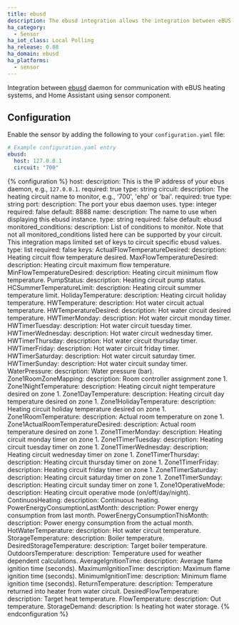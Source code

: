 ```yaml
---
title: ebusd
description: The ebusd integration allows the integration between eBUS heating system and Home Assistant.
ha_category:
  - Sensor
ha_iot_class: Local Polling
ha_release: 0.88
ha_domain: ebusd
ha_platforms:
  - sensor
---
```


Integration between [ebusd](https://github.com/john30/ebusd/) daemon for communication with eBUS heating systems, and Home Assistant using sensor component.

## Configuration

Enable the sensor by adding the following to your `configuration.yaml` file:

```yaml
# Example configuration.yaml entry
ebusd:
  host: 127.0.0.1
  circuit: "700"
```

{% configuration %}
host:
  description: This is the IP address of your ebus daemon, e.g., `127.0.0.1`.
  required: true
  type: string
circuit:
  description: The heating circuit name to monitor, e.g., '700', 'ehp' or 'bai'.
  required: true
  type: string
port:
  description: The port your ebus daemon uses.
  type: integer
  required: false
  default: 8888
name:
  description: The name to use when displaying this ebusd instance.
  type: string
  required: false
  default: ebusd
monitored_conditions:
  description: List of conditions to monitor. Note that not all monitored_conditions listed here can be supported by your circuit. This integration maps limited set of keys to circuit specific ebusd values.
  type: list
  required: false
  keys:
    ActualFlowTemperatureDesired:
      description: Heating circuit flow temperature desired.
    MaxFlowTemperatureDesired:
      description: Heating circuit maximum flow temperature.
    MinFlowTemperatureDesired:
      description: Heating circuit minimum flow temperature.
    PumpStatus:
      description: Heating circuit pump status.
    HCSummerTemperatureLimit:
      description: Heating circuit summer temperature limit.
    HolidayTemperature:
      description: Heating circuit holiday temperature.
    HWTemperature:
      description: Hot water circuit actual temperature.
    HWTemperatureDesired:
      description: Hot water circuit desired temperature.
    HWTimerMonday:
      description: Hot water circuit monday timer.
    HWTimerTuesday:
      description: Hot water circuit tuesday timer.
    HWTimerWednesday:
      description: Hot water circuit wednesday timer.
    HWTimerThursday:
      description: Hot water circuit thursday timer.
    HWTimerFriday:
      description: Hot water circuit friday timer.
    HWTimerSaturday:
      description: Hot water circuit saturday timer.
    HWTimerSunday:
      description: Hot water circuit sunday timer.
    WaterPressure:
      description: Water pressure (bar).
    Zone1RoomZoneMapping:
      description: Room controller assignment zone 1.
    Zone1NightTemperature:
      description: Heating circuit night temperature desired on zone 1.
    Zone1DayTemperature:
      description: Heating circuit day temperature desired on zone 1.
    Zone1HolidayTemperature:
      description: Heating circuit holiday temperature desired on zone 1.
    Zone1RoomTemperature:
      description: Actual room temperature on zone 1.
    Zone1ActualRoomTemperatureDesired:
      description: Actual room temperature desired on zone 1.
    Zone1TimerMonday:
      description: Heating circuit monday timer on zone 1.
    Zone1TimerTuesday:
      description: Heating circuit tuesday timer on zone 1.
    Zone1TimerWednesday:
      description: Heating circuit wednesday timer on zone 1.
    Zone1TimerThursday:
      description: Heating circuit thursday timer on zone 1.
    Zone1TimerFriday:
      description: Heating circuit friday timer on zone 1.
    Zone1TimerSaturday:
      description: Heating circuit saturday timer on zone 1.
    Zone1TimerSunday:
      description: Heating circuit sunday timer on zone 1.
    Zone1OperativeMode:
      description: Heating circuit operative mode (on/off/day/night).
    ContinuosHeating:
      description: Continuous heating.
    PowerEnergyConsumptionLastMonth:
      description: Power energy consumption from last month.
    PowerEnergyConsumptionThisMonth:
      description: Power energy consumption from the actual month.
    HotWaterTemperature:
      description: Hot water circuit temperature.
    StorageTemperature:
      description: Boiler temperature.
    DesiredStorageTemperature:
      description: Target boiler temperature.
    OutdoorsTemperature:
      description: Temperature used for weather dependent calculations.
    AverageIgnitionTime:
      description: Average flame ignition time (seconds).
    MaximumIgnitionTime:
      description: Maximum flame ignition time (seconds).
    MinimumIgnitionTime:
      description: Minimum flame ignition time (seconds).
    ReturnTemperature:
      description: Temperature returned into heater from water circuit.
    DesiredFlowTemperature:
      description: Target heat temperature.
    FlowTemperature:
      description: Out temperature.
    StorageDemand:
      description: Is heating hot water storage.
{% endconfiguration %}
